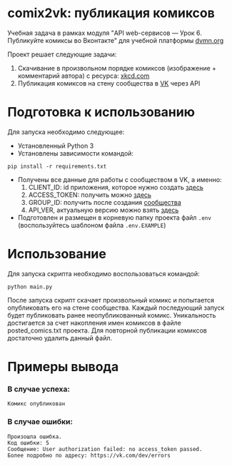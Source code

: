 # comix2vk: публикация комиксов 

Учебная задача в рамках модуля "API web-сервисов — Урок 6. Публикуйте комиксы во Вконтакте" для учебной платформы [dvmn.org](https://dvmn.org)


Проект решает следующие задачи:

1. Скачивание в произвольном порядке комиксов (изображение + комментарий автора) с ресурса: [xkcd.com](https://xkcd.com/)
2. Публикация комиксов на стену сообщества в [VK](https://vk.com) через API


# Подготовка к использованию

Для запуска необходимо следующее:
- Установленный Python 3
- Установлены зависимости командой: 
```
pip install -r requirements.txt
```
- Получены все данные для работы с сообществом в VK, а именно:
  1. CLIENT_ID: id приложения, которое нужно создать [здесь](https://vk.com/dev) 
  2. ACCESS_TOKEN: получить можно [здесь](https://vk.com/dev/implicit_flow_user)
  3. GROUP_ID: получить после создания [сообщества](https://vk.com/groups?tab=admin)
  4. API_VER, актуальную версию можно взять [здесь](https://vk.com/dev/versions)
- Подготовлен и размещен в корневую папку проекта файл `.env` (воспользуйтесь шаблоном файла `.env.EXAMPLE`) 


# Использование

Для запуска скрипта необходимо воспользоваться командой:
```
python main.py
```

После запуска скрипт скачает произвольный комикс и попытается опубликовать его на стене сообщества.
Каждый последующий запуск будет публиковать ранее неопубликованный комикс. 
Уникальность достигается за счет накопления имен комиксов в файле posted_comics.txt проекта.
Для повторной публикации комиксов достаточно удалить данный файл.

# Примеры вывода
### В случае успеха:
```shell
Комикс опубликован
```
### В случае ошибки:
```shell
Произошла ошибка.
Код ошибки: 5
Сообщение: User authorization failed: no access_token passed.
Более подробно по адресу: https://vk.com/dev/errors
```